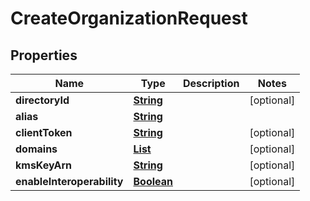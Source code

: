 

# CreateOrganizationRequest


## Properties

| Name | Type | Description | Notes |
|------------ | ------------- | ------------- | -------------|
|**directoryId** | [**String**](String.md) |  |  [optional] |
|**alias** | [**String**](String.md) |  |  |
|**clientToken** | [**String**](String.md) |  |  [optional] |
|**domains** | [**List**](List.md) |  |  [optional] |
|**kmsKeyArn** | [**String**](String.md) |  |  [optional] |
|**enableInteroperability** | [**Boolean**](Boolean.md) |  |  [optional] |



